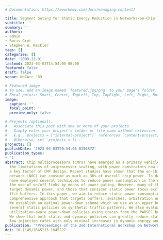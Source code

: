 ```yaml
---
# Documentation: https://wowchemy.com/docs/managing-content/

title: Segment Gating for Static Energy Reduction in Networks-on-Chip
subtitle: ''
summary: ''
authors:
- admin
- Boris Grot
- Stephen W. Keckler
tags: []
categories: []
date: '2009-12-01'
lastmod: 2023-03-03T14:54:05-06:00
featured: false
draft: false
venue: NoCArc '09

# Featured image
# To use, add an image named `featured.jpg/png` to your page's folder.
# Focal points: Smart, Center, TopLeft, Top, TopRight, Left, Right, BottomLeft, Bottom, BottomRight.
image:
  caption: ''
  focal_point: ''
  preview_only: false

# Projects (optional).
#   Associate this post with one or more of your projects.
#   Simply enter your project's folder or file name without extension.
#   E.g. `projects = ["internal-project"]` references `content/project/deep-learning/index.md`.
#   Otherwise, set `projects = []`.
projects: []
publishDate: '2023-03-03T20:54:05.815687Z'
publication_types:
- '1'
abstract: Chip multiprocessors (CMPs) have emerged as a primary vehicle for overcoming
  the limitations of uniprocessor scaling, with power constraints now representing
  a key factor of CMP design. Recent studies have shown that the on-chip interconnection
  network (NOC) can consume as much as 36% of overall chip power. To date, researchers
  have employed several techniques to reduce power consumption in the network, including
  the use of on/off links by means of power gating. However, many of these techniques
  target dynamic power, and those that consider static power focus exclusively on
  flit buffers. In this paper, we aim to reduce static power consumption through a
  comprehensive approach that targets buffers, switches, arbitration units, and links.
  We establish an optimal power-down scheme which we use as an upper bound to evaluate
  several static policies on synthetic traffic patterns. We also evaluate dynamic
  utilization-aware power-down policies using traces from the PARSEC benchmark suite.
  We show that both static and dynamic policies can greatly reduce static energy at
  low injection rates with only minimal increases in dynamic energy and latency.
publication: '*Proceedings of the 2nd International Workshop on Network on Chip Architectures*'
doi: 10.1145/1645213.1645227
---
```

